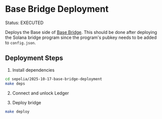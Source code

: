 # Base Bridge Deployment

Status: EXECUTED

Deploys the Base side of [Base Bridge](https://github.com/base/bridge). This should be done after deploying the Solana bridge program since the program's pubkey needs to be added to `config.json`.

## Deployment Steps

1. Install dependencies

```bash
cd sepolia/2025-10-17-base-bridge-deployment
make deps
```

2. Connect and unlock Ledger

3. Deploy bridge

```bash
make deploy
```
